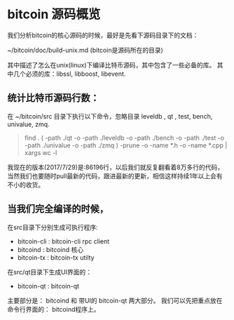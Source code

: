 # bitcoin 源码概览
我们分析bitcoin的核心源码的时候，最好是先看下源码目录下的文档：

\~/bitcoin/doc/build-unix.md (bitcoin是源码所在的目录)

其中描述了怎么在unix(linux)下编译比特币源码，其中包含了一些必备的库。
其中几个必须的库：libssl,  libboost, libevent.

## 统计比特币源码行数：
在 ~/bitcoin/src 目录下执行以下命令，忽略目录 leveldb , qt , test, bench, univalue, zmq.

>find . \( -path ./qt  -o -path ./leveldb  -o -path ./bench  -o -path ./test -o -path ./univalue -o -path ./zmq \) -prune -o -name \*.h -o -name \*.cpp | xargs wc -l

我现在的版本(2017/7/29)是:86196行，以后我们就反复翻看着8万多行的代码，当然我们也要随时pull最新的代码，跟进最新的更新，相信这样持续1年以上会有不小的收货。


## 当我们完全编译的时候，

在src目录下分别生成可执行程序:

* bitcoin-cli : bitcoin-cli rpc client
* bitcoind   :  bitcoind 核心
* bitcoin-tx :  bitcoin-tx utilty

在src/qt目录下生成UI界面的：
* bitcoin-qt :  bitcoin-qt

主要部分是： bitcoind 和 带UI的 bitcoin-qt 两大部分。
我们可以先把重点放在命令行界面的： bitcoind程序上。

